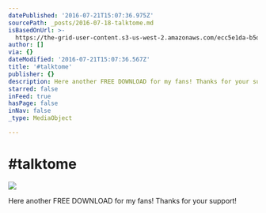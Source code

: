 ```yaml
---
datePublished: '2016-07-21T15:07:36.975Z'
sourcePath: _posts/2016-07-18-talktome.md
isBasedOnUrl: >-
  https://the-grid-user-content.s3-us-west-2.amazonaws.com/ecc5e1da-b5dd-4a83-a23e-db86535cf14f.jpg
author: []
via: {}
dateModified: '2016-07-21T15:07:36.567Z'
title: '#talktome'
publisher: {}
description: Here another FREE DOWNLOAD for my fans! Thanks for your support!
starred: false
inFeed: true
hasPage: false
inNav: false
_type: MediaObject

---
```

# \#talktome
![](https://the-grid-user-content.s3-us-west-2.amazonaws.com/ecc5e1da-b5dd-4a83-a23e-db86535cf14f.jpg)

Here another FREE DOWNLOAD for my fans! Thanks for your support!